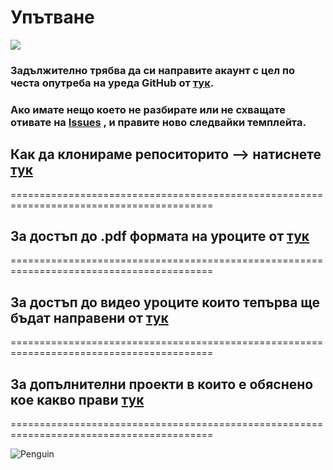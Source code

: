  # **Упътване**

[![](https://progressbg.net/wp-content/uploads/2013/03/logo-4.png)](#)





### **Задължително трябва да си направите акаунт с цел по честа опутреба на уреда **GitHub** от [тук](https://github.com/join).**

### **Ако имате нещо което не разбирате или не схващате отивате на [Issues](https://github.com/nickkostov/LPIC/issues/new/choose) , и правите ново следвайки темплейта.**

## Как да клонираме репоситорито --> натиснете [тук](../master/wiki/usegit.MD)

=========================================================================================

## За достъп до .pdf формата на уроците от [тук](../master/wiki/pdf.MD)

=========================================================================================

## За достъп до видео уроците които тепърва ще бъдат направени от [тук](../master/wiki/youtubelinks.MD)

=========================================================================================

## За допълнителни проекти в които е обяснено кое какво прави [тук](../master/wiki/examples.MD)

=========================================================================================


![Penguin](../master/pics/penguin.png)



